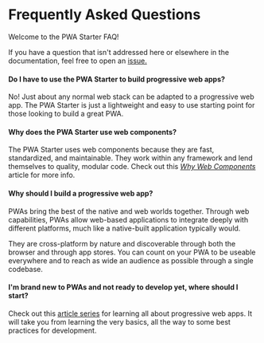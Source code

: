 # Frequently Asked Questions

Welcome to the PWA Starter FAQ!

If you have a question that isn't addressed here or elsewhere in the documentation, feel free to open an [issue.](https://github.com/pwa-builder/PWABuilder/issues/new/choose)

#### Do I have to use the PWA Starter to build progressive web apps?
No! Just about any normal web stack can be adapted to a progressive web app. The PWA Starter is just a lightweight and easy to use starting point for those looking to build a great PWA.

#### Why does the PWA Starter use web components?
The PWA Starter uses web components because they are fast, standardized, and maintainable. They work within any framework and lend themselves to quality, modular code. Check out this [*Why Web Components*](https://www.fast.design/docs/resources/why-web-components) article for more info.

#### Why should I build a progressive web app?
PWAs bring the best of the native and web worlds together. Through web capabilities, PWAs allow web-based applications to integrate deeply with different platforms, much like a native-built application typically would. 

They are cross-platform by nature and discoverable through both the browser and through app stores. You can count on your PWA to be useable everywhere and to reach as wide an audience as possible through a single codebase.

#### I'm brand new to PWAs and not ready to develop yet, where should I start?
Check out this [article series](https://microsoft.github.io/win-student-devs/#/) for learning all about progressive web apps. It will take you from learning the very basics, all the way to some best practices for development.